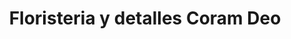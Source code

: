 ---
title: "Floristeria y detalles Coram Deo"
url: /castilla-la-nueva/floristeria-y-detalles-coram-deo/
shop: floristería
---